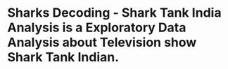 # Sharks Decoding - Shark Tank India Analysis is a  Exploratory Data Analysis about Television show Shark Tank Indian.
